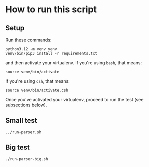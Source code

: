 # How to run this script

## Setup

Run these commands:
```
python3.12 -m venv venv
venv/bin/pip3 install -r requirements.txt
```
and then activate your virtualenv. If you're using `bash`, that means:
```
source venv/bin/activate
```
If you're using `csh`, that means:
```
source venv/bin/activate.csh
```
Once you've activated your virtualenv, proceed to run the test (see subsections below).

## Small test

```
.,/run-parser.sh
```

## Big test

```
./run-parser-big.sh
```
